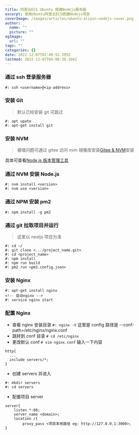 ```yaml
---
title: 阿里云ECS Ubuntu 搭建Nodejs服务器
excerpt: 使用Ubuntu阿里云ECS搭建Nodejs项目
coverImage: /images/articles/ubuntu-aliyun-nodejs-cover.png
author:
  name: ""
  picture: ""
ogImage:
  url: ""
tags: ""
categories: {}
date: 2022-12-07T02:49:52.395Z
lastmod: 2022-12-07T04:08:30.166Z
---
```


### 通过 ssh 登录服务器

```
#: ssh <username>@<ip-address>
```

### 安装 Git

> 默认已经安装 git 可跳过

```
#: apt upate
#: apt-get install git
```

### 安装 NVM

> 被墙问题可通过 gitee 访问 nvm 镜像库安装[Gitee & NVM](https://search.gitee.com/?skin=rec&type=repository&q=nvm)安装

具体可查看[Node.js 版本管理工具](/articles/node-version-manager)

### 通过 NVM 安装 Node.js

```
#: nvm install <version>
#: nvm use <version>
```

### 通过 NPM 安装 pm2

```
#: npm install -g pm2
```

### 通过 git 拉取项目并运行

> 这里以 nestjs 项目为准

```
#: cd ~/
#: git clone <.../project_name.git>
#: cd <project_name>
#: npm install
#: npm run build
#: pm2 run <pm2.config.json>
```

### 安装 Nginx

```
#: apt-get install nginx
<!-- 启动nginx -->
#: service nginx start
```

### 配置 Nginx

- 查看 nginx 安装目录 `#: nginx -V` 这里是 config 路径是 --conf-path=/etc/nginx/nginx.conf
- 跳转到 conf 目录 `# cd /etc/nginx`
- 更改默认 conf `# vim nginx.conf` 输入一下内容

```
http{
  ...
  include servers/*;
}
```

- 创建 servers 并进入

```
#: mkdir servers
#: cd servers
```

- 配置项目 server

```
server{
	listen *:80;
	server_name <domain>;
	location /{
		proxy_pass <项目本地路径 eg: http://127.0.0.1:3000>;
}
```
